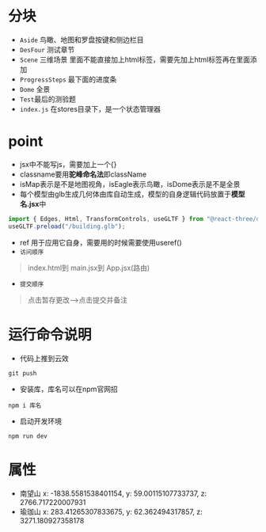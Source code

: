 # 分块
- `Aside` 鸟瞰、地图和罗盘按键和侧边栏目
- `DesFour` 测试章节
- `Scene` 三维场景 里面不能直接加上html标签，需要先加上html标签再在里面添加
- `ProgressSteps` 最下面的进度条
- `Dome` 全景
- `Test`最后的测验题
- `index.js` 在stores目录下，是一个状态管理器
# point
- jsx中不能写js，需要加上一个{}
- classname要用**驼峰命名法**即className
- isMap表示是不是地图视角，isEagle表示鸟瞰，isDome表示是不是全景
- 每个模型由glb生成几何体由库自动生成，模型的自身逻辑代码放置于**模型名.jsx**中
```javascript
import { Edges, Html, TransformControls, useGLTF } from "@react-three/drei";
useGLTF.preload("/building.glb");
```
- ref 用于应用它自身，需要用的时候需要使用useref()
- `访问顺序`
>index.html到
>main.jsx到
>App.jsx(路由)
- `提交顺序`
>点击暂存更改——>点击提交并备注
# 运行命令说明
- 代码上推到云效
```
git push
```
- 安装库，库名可以在npm官网招
```
npm i 库名
```
- 启动开发环境
```
npm run dev
```
# 属性
- 南望山
x: -1838.5581538401154, y: 59.00115107733737, z: 2766.717220007931
- 瑜珈山
x: 283.41265307833675, y: 62.362494317857, z: 3271.180927358178